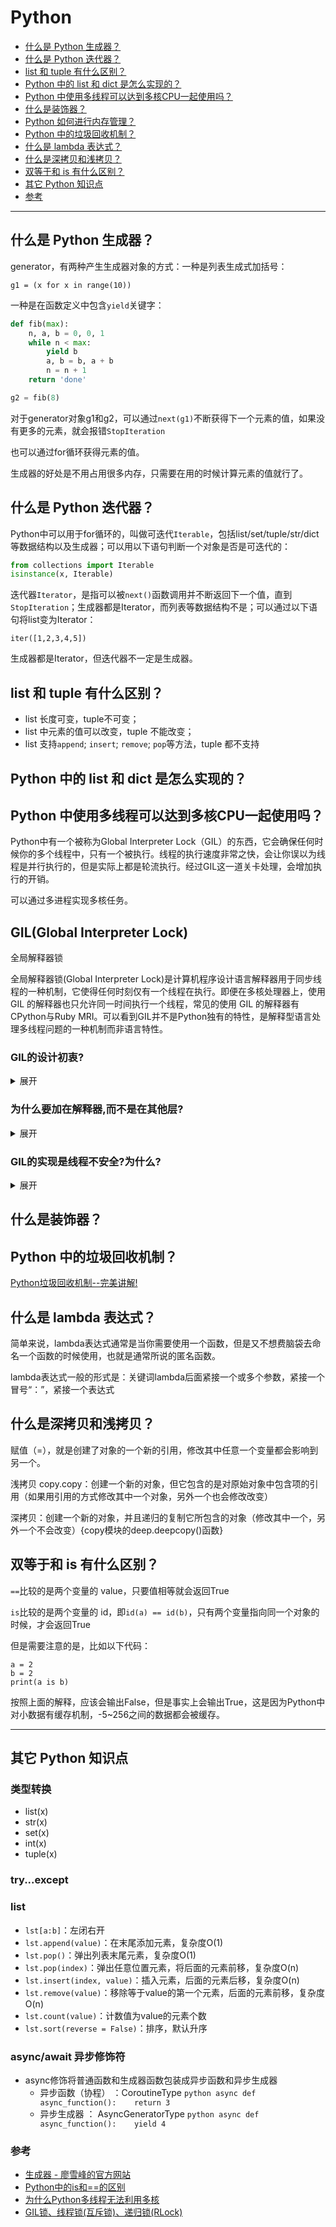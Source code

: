 # Python

* [什么是 Python 生成器？](#什么是-Python-生成器)
* [什么是 Python 迭代器？](#什么是-Python-迭代器)
* [list 和 tuple 有什么区别？](#list-和-tuple-有什么区别)
* [Python 中的 list 和 dict 是怎么实现的？](#Python-中的-list-和-dict-是怎么实现的)
* [Python 中使用多线程可以达到多核CPU一起使用吗？](#Python-中使用多线程可以达到多核CPU一起使用吗)
* [什么是装饰器？](#什么是装饰器)
* [Python 如何进行内存管理？](#Python-如何进行内存管理)
* [Python 中的垃圾回收机制？](#Python-中的垃圾回收机制)
* [什么是 lambda 表达式？](#什么是-lambda-表达式)
* [什么是深拷贝和浅拷贝？](#什么是深拷贝和浅拷贝)
* [双等于和 is 有什么区别？](#双等于和-is-有什么区别)
* [其它 Python 知识点](#其它-Python-知识点)
* [参考](#参考)

------

## 什么是 Python 生成器？
generator，有两种产生生成器对象的方式：一种是列表生成式加括号：

```g1 = (x for x in range(10))```

一种是在函数定义中包含```yield```关键字：

```py
def fib(max):
    n, a, b = 0, 0, 1
    while n < max:
        yield b
        a, b = b, a + b
        n = n + 1
    return 'done'

g2 = fib(8)
```

对于generator对象g1和g2，可以通过```next(g1)```不断获得下一个元素的值，如果没有更多的元素，就会报错```StopIteration```

也可以通过for循环获得元素的值。

生成器的好处是不用占用很多内存，只需要在用的时候计算元素的值就行了。

## 什么是 Python 迭代器？
Python中可以用于for循环的，叫做可迭代```Iterable```，包括list/set/tuple/str/dict等数据结构以及生成器；可以用以下语句判断一个对象是否是可迭代的：

```py
from collections import Iterable
isinstance(x, Iterable)
```

迭代器```Iterator```，是指可以被```next()```函数调用并不断返回下一个值，直到```StopIteration```；生成器都是Iterator，而列表等数据结构不是；可以通过以下语句将list变为Iterator：

```iter([1,2,3,4,5])```

生成器都是Iterator，但迭代器不一定是生成器。

## list 和 tuple 有什么区别？
- list 长度可变，tuple不可变；
- list 中元素的值可以改变，tuple 不能改变；
- list 支持```append```; ```insert```; ```remove```; ```pop```等方法，tuple 都不支持

## Python 中的 list 和 dict 是怎么实现的？

## Python 中使用多线程可以达到多核CPU一起使用吗？

Python中有一个被称为Global Interpreter Lock（GIL）的东西，它会确保任何时候你的多个线程中，只有一个被执行。线程的执行速度非常之快，会让你误以为线程是并行执行的，但是实际上都是轮流执行。经过GIL这一道关卡处理，会增加执行的开销。

可以通过多进程实现多核任务。

## GIL(Global Interpreter Lock)
全局解释器锁

全局解释器锁(Global Interpreter Lock)是计算机程序设计语言解释器用于同步线程的一种机制，它使得任何时刻仅有一个线程在执行。即便在多核处理器上，使用 GIL 的解释器也只允许同一时间执行一个线程，常见的使用 GIL 的解释器有CPython与Ruby MRI。可以看到GIL并不是Python独有的特性，是解释型语言处理多线程问题的一种机制而非语言特性。

### GIL的设计初衷?
<details>
<summary>展开</summary>
单核时代高效利用CPU, 针对解释器级别的数据安全(不是thread-safe 线程安全)。
首先需要明确的是GIL并不是Python的特性，它是在实现Python解析器(CPython)时所引入的一个概念。当Python虚拟机的线程想要调用C的原生线程需要知道线程的上下文，因为没有办法控制C的原生线程的执行，所以只能把上下文关系传给原生线程，同理获取结果也是线
程在python虚拟机这边等待。那么要执行一次计算操作，就必须让执行程序的线程组串行执行。
</details>

### 为什么要加在解释器,而不是在其他层?
<details>
<summary>展开</summary>
GIL锁加在解释器一层，也就是说Python调用的Cython解释器上加了GIL锁，因为你python调用的所有线程都是原生线程。原生线程是通过C语言提供原生接口，相当于C语言的一个函数。你一调它，你就控制不了了它了，就必须等它给你返回结果。只要已通过python虚拟机
，再往下就不受python控制了，就是C语言自己控制了。加在Python虚拟机以下加不上去，只能加在Python解释器这一层。
</details>

### GIL的实现是线程不安全?为什么?
<details>
<summary>展开</summary>
是不安全的，具体情况要分类讨论。

单核情况下:

![单核情况下——线程不安全](https://images2017.cnblogs.com/blog/1088183/201709/1088183-20170926140930839-80064182.png)

> 解释:
> 1. 到第5步的时候，可能这个时候python正好切换了一次GIL(据说python2.7中，每100条指令会切换一次GIL),执行的时间到了，被要求释放GIL,这个时候thead 1的count=0并没有得到执行，而是挂起状态，count=0这个上下文关系被存到寄存器中.
> 2. 然后到第6步，这个时候thead 2开始执行，然后就变成了count = 1,返回给count，这个时候count=1.
> 3. 然后再回到thead 1，这个时候由于上下文关系，thead 1拿到的寄存器中的count = 0，经过计算，得到count = 1，经过第13步的操作就覆盖了原来的count = 1的值，所以这个时候count依然是count = 1，所以这个数据并没有保护起来。

python2.x和3.x都是在执行IO操作的时候，强制释放GIL，使其他线程有机会执行程序。

Python2.x Python使用计数器ticks计算字节码，当执行100个字节码的时候强制释放GIL，其他线程获取GIL继续执行。ticks可以看作是Python自己的计数器，专门作用于GIL，释放后归零，技术可以调整。

Python3.x Python使用计时器，执行时间达到阈值后，当前线程释放GIL。总体来说比Python3.x对CPU密集型任务更好，但是依然没有解决问题。

多核情况下:

多个CPU情况下，单个CPU释放GIL锁，其他CPU上的线程也会竞争，但是CPU-A可能又马上拿到了GIL，这样其他CPU上的线程只能继续等待，直到重新回到待调度状态。造成多线程在多核CPU情况下，效率反而会下降，出现了大量的资源浪费。
</details>

## 什么是装饰器？

## Python 中的垃圾回收机制？
[Python垃圾回收机制--完美讲解!](https://www.jianshu.com/p/1e375fb40506)

## 什么是 lambda 表达式？
简单来说，lambda表达式通常是当你需要使用一个函数，但是又不想费脑袋去命名一个函数的时候使用，也就是通常所说的匿名函数。

lambda表达式一般的形式是：关键词lambda后面紧接一个或多个参数，紧接一个冒号“：”，紧接一个表达式

## 什么是深拷贝和浅拷贝？
赋值（=），就是创建了对象的一个新的引用，修改其中任意一个变量都会影响到另一个。

浅拷贝 copy.copy：创建一个新的对象，但它包含的是对原始对象中包含项的引用（如果用引用的方式修改其中一个对象，另外一个也会修改改变）

深拷贝：创建一个新的对象，并且递归的复制它所包含的对象（修改其中一个，另外一个不会改变）{copy模块的deep.deepcopy()函数}

## 双等于和 is 有什么区别？
```==```比较的是两个变量的 value，只要值相等就会返回True

```is```比较的是两个变量的 id，即```id(a) == id(b)```，只有两个变量指向同一个对象的时候，才会返回True

但是需要注意的是，比如以下代码：

```
a = 2
b = 2
print(a is b)
```

按照上面的解释，应该会输出False，但是事实上会输出True，这是因为Python中对小数据有缓存机制，-5~256之间的数据都会被缓存。

------

## 其它 Python 知识点

### 类型转换
- list(x)
- str(x)
- set(x)
- int(x)
- tuple(x)

### try...except

### list
- ```lst[a:b]```：左闭右开
- ```lst.append(value)```：在末尾添加元素，复杂度O(1)
- ```lst.pop()```：弹出列表末尾元素，复杂度O(1)
- ```lst.pop(index)```：弹出任意位置元素，将后面的元素前移，复杂度O(n)
- ```lst.insert(index, value)```：插入元素，后面的元素后移，复杂度O(n)
- ```lst.remove(value)```：移除等于value的第一个元素，后面的元素前移，复杂度O(n)
- ```lst.count(value)```：计数值为value的元素个数
- ```lst.sort(reverse = False)```：排序，默认升序

### async/await 异步修饰符
- async修饰将普通函数和生成器函数包装成异步函数和异步生成器
    - 异步函数（协程） ：CoroutineType
```python async def async_function():    return 3```
    - 异步生成器 ： AsyncGeneratorType
```python async def async_function():    yield 4```

### 参考
- [生成器 - 廖雪峰的官方网站](https://www.liaoxuefeng.com/wiki/1016959663602400/1017318207388128)
- [Python中的is和==的区别](https://www.cnblogs.com/yjtxin/p/11793243.html)
- [为什么Python多线程无法利用多核](https://www.mdeditor.tw/pl/pXhj)
- [GIL锁、线程锁(互斥锁)、递归锁(RLock)](https://www.cnblogs.com/Keep-Ambition/p/7596098.html)


